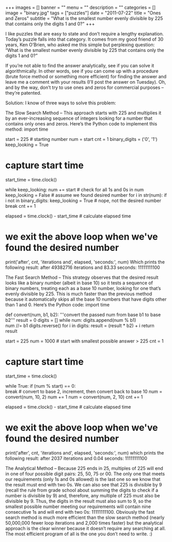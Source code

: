 +++
images = []
banner = ""
menu = ""
description = ""
categories = []
image = "binary.jpg"
tags = ["puzzles"]
date = "2011-07-22"
title = "Ones and Zeros"
subtitle = "What is the smallest number evenly divisible by 225 that contains only the digits 1 and 0?"
+++

I like puzzles that are easy to state and don’t require a lengthy explanation. Today’s puzzle falls into that category. It comes from my good friend of 30 years, Ken O’Brien, who asked me this simple but perplexing question: “What is the smallest number evenly divisible by 225 that contains only the digits 1 and 0?”

If you’re not able to find the answer analytically, see if you can solve it algorithmically. In other words, see if you can come up with a procedure (brute force method or something more efficient) for finding the answer and leave me a comment with your results (I’ll post the answer on Tuesday). Oh, and by the way, don’t try to use ones and zeros for commercial purposes – they’re patented.

Solution: I know of three ways to solve this problem:

The Slow Search Method – This approach starts with 225 and multiplies it by an ever-increasing sequence of integers looking for a number that contains only ones and zeros. Here’s the Python code to implement this method:
import time

start = 225    # starting number
num = start
cnt = 1
binary_digits = ('0', '1')
keep_looking = True

# capture start time
start_time = time.clock()

while keep_looking:
    num += start
    # check for all 1s and 0s in num
    keep_looking = False # assume we found desired number
    for i in str(num):
        if i not in binary_digits:
            keep_looking = True # nope, not the desired number
            break
    cnt += 1
    
elapsed = time.clock() - start_time # calculate elapsed time

# we exit the above loop when we've found the desired number
print('after', cnt, 'iterations and', elapsed, 'seconds:', num)
Which prints the following result:
after 49382716 iterations and 83.33 seconds: 11111111100

The Fast Search Method – This strategy observes that the desired result looks like a binary number (albeit in base 10) so it tests a sequence of binary numbers, treating each as a base 10 number, looking for one that’s evenly divisible by 225. This is much faster than the previous method because it automatically skips all the base 10 numbers that have digits other than 1 and 0. Here’s the Python code:
import time

def convert(num, b1, b2):
    '''convert the passed num from base b1 to base b2'''
    result = 0
    digits = []
    while num:
        digits.append(num % b1)       
        num //= b1
    digits.reverse()
    for i in digits:
        result = (result * b2) + i
    return result

start = 225
num = 1000 # start with smallest possible answer > 225
cnt = 1

# capture start time
start_time = time.clock()

while True:
    if (num % start) == 0:       
        break
    # convert to base 2, increment, then convert back to base 10
    num = convert(num, 10, 2)
    num += 1
    num = convert(num, 2, 10)
    cnt += 1
    
elapsed = time.clock() - start_time # calculate elapsed time

# we exit the above loop when we've found the desired number
print('after', cnt, 'iterations and', elapsed, 'seconds:', num)
which prints the following result:
after 2037 iterations and 0.04 seconds: 11111111100

The Analytical Method – Because 225 ends in 25, multiples of 225 will end in one of four possible digit pairs: 25, 50, 75 or 00. The only one that meets our requirements (only 1s and 0s allowed) is the last one so we know that the result must end with two 0s. We can also see that 225 is divisible by 9 (recall the rule from grade school about summing the digits to check if a number is divisible by 9) and, therefore, any multiple of 225 must also be divisible by 9. Thus, the digits in the result must also sum to 9, so the smallest possible number meeting our requirements will contain nine consecutive 1s and will end with two 0s: 11111111100.
Obviously the fast search method is much more efficient than the slow search method (nearly 50,000,000 fewer loop iterations and 2,000 times faster) but the analytical approach is the clear winner because it doesn’t require any searching at all. The most efficient program of all is the one you don’t need to write. :)
